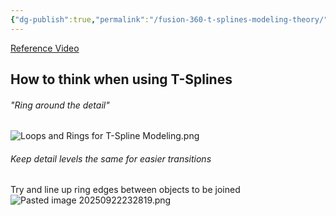 ```yaml
---
{"dg-publish":true,"permalink":"/fusion-360-t-splines-modeling-theory/"}
---
```


[Reference Video](https://youtu.be/Gf1lNAGEalQ?si=bRh2YGC7fWFIAQVn)
## How to think when using T-Splines
###### "Ring around the detail"
![Loops and Rings for T-Spline Modeling.png](/img/user/Loops%20and%20Rings%20for%20T-Spline%20Modeling.png)

###### Keep detail levels the same for easier transitions
Try and line up ring edges between objects to be joined
![Pasted image 20250922232819.png](/img/user/Pasted%20image%2020250922232819.png)
